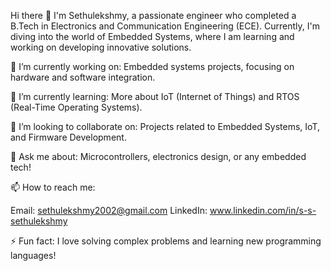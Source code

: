 Hi there 👋
I'm Sethulekshmy, a passionate engineer who completed a B.Tech in Electronics and Communication Engineering (ECE). Currently, I'm diving into the world of Embedded Systems, where I am learning and working on developing innovative solutions.

🔭 I’m currently working on:
Embedded systems projects, focusing on hardware and software integration.

🌱 I’m currently learning:
More about IoT (Internet of Things) and RTOS (Real-Time Operating Systems).

👯 I’m looking to collaborate on:
Projects related to Embedded Systems, IoT, and Firmware Development.

💬 Ask me about:
Microcontrollers, electronics design, or any embedded tech!

📫 How to reach me:

Email: sethulekshmy2002@gmail.com
LinkedIn: www.linkedin.com/in/s-s-sethulekshmy


⚡ Fun fact:
I love solving complex problems and learning new programming languages!
